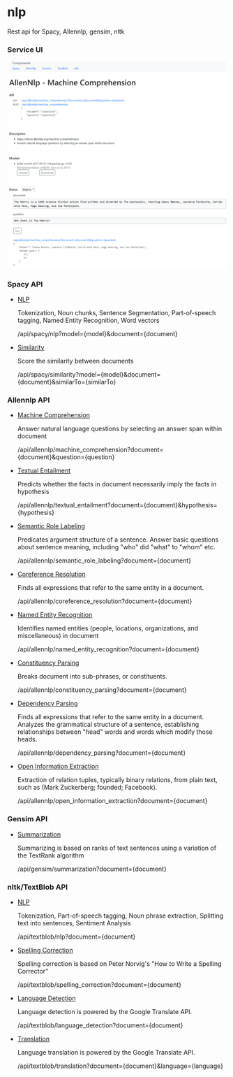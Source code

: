 # nlp

Rest api for Spacy, Allennlp, gensim, nltk

### Service UI
![Machine Comprehension](Allennlp-MachineComprehension.png)


### Spacy API
- [NLP](https://spacy.io)

  Tokenization, Noun chunks, Sentence Segmentation, Part-of-speech tagging, Named Entity Recognition, Word vectors

  /api/spacy/nlp?model={model}&document={document}
  
- [Similarity](https://spacy.io)

  Score the similarity between documents
  
  /api/spacy/similarity?model={model}&document={document}&similarTo={similarTo}

### Allennlp API
- [Machine Comprehension](https://demo.allennlp.org/machine-comprehension)

  Answer natural language questions by selecting an answer span within document
  
  /api/allennlp/machine_comprehension?document={document}&question={question}
  
- [Textual Entailment](https://demo.allennlp.org/textual-entailment)

  Predicts whether the facts in document necessarily imply the facts in hypothesis
  
  /api/allennlp/textual_entailment?document={document}&hypothesis={hypothesis}
  
- [Semantic Role Labeling](https://demo.allennlp.org/semantic-role-labeling)

  Predicates argument structure of a sentence. Answer basic questions about sentence meaning, including "who" did "what" to "whom" etc.
  
  /api/allennlp/semantic_role_labeling?document={document}
  
- [Coreference Resolution](https://demo.allennlp.org/coreference-resolution)

  Finds all expressions that refer to the same entity in a document.
  
  /api/allennlp/coreference_resolution?document={document}
  
- [Named Entity Recognition](https://demo.allennlp.org/named-entity-recognition)

  Identifies named entities (people, locations, organizations, and miscellaneous) in document
  
  /api/allennlp/named_entity_recognition?document={document}
  
- [Constituency Parsing](https://demo.allennlp.org/constituency-parsing)

  Breaks document into sub-phrases, or constituents.
  
  /api/allennlp/constituency_parsing?document={document}
  
- [Dependency Parsing](https://demo.allennlp.org/dependency-parsing)

  Finds all expressions that refer to the same entity in a document. Analyzes the grammatical structure of a sentence, establishing relationships between "head" words and words which modify those heads.
  
  /api/allennlp/dependency_parsing?document={document}
  
- [Open Information Extraction](https://demo.allennlp.org/open-information-extraction)

  Extraction of relation tuples, typically binary relations, from plain text, such as (Mark Zuckerberg; founded; Facebook).
  
  /api/allennlp/open_information_extraction?document={document}
  
### Gensim API
- [Summarization](https://radimrehurek.com/gensim/summarization/summariser.html)

  Summarizing is based on ranks of text sentences using a variation of the TextRank algorithm

  /api/gensim/summarization?document={document}
  
### nltk/TextBlob API
- [NLP](https://github.com/sloria/TextBlob)

  Tokenization, Part-of-speech tagging, Noun phrase extraction, Splitting text into sentences, Sentiment Analysis
  
  /api/textblob/nlp?document={document}
  
- [Spelling Correction](https://github.com/sloria/TextBlob)

  Spelling correction is based on Peter Norvig's "How to Write a Spelling Corrector"

  /api/textblob/spelling_correction?document={document}
  
- [Language Detection](https://github.com/sloria/TextBlob)

  Language detection is powered by the Google Translate API.

  /api/textblob/language_detection?document={document}
  
- [Translation](https://github.com/sloria/TextBlob)

  Language translation is powered by the Google Translate API.

  /api/textblob/translation?document={document}&language={language}
